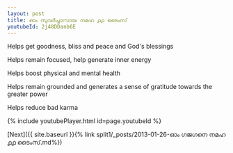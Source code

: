```yaml
---
layout: post
title: ഓം സുവർച്ചാസായ നമഹ ൧൧ ടൈംസ്
youtubeId: 2j48DDanb6E
---
```

 
 
Helps get goodness, bliss and peace and God's blessings
 
Helps remain focused, help generate inner energy 
 
Helps boost physical and mental health 
 
Helps remain grounded and generates a sense of gratitude towards the greater power 
 
Helps reduce bad karma
 
 
 
 


{% include youtubePlayer.html id=page.youtubeId %}
 
[Next]({{ site.baseurl }}{% link  split1/_posts/2013-01-26-ഓം ഗജഗനെ നമഹ ൧൧ ടൈംസ്.md%})
 
